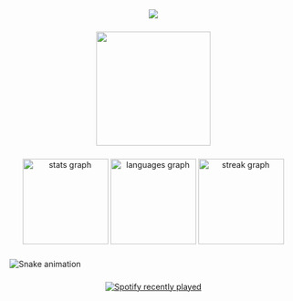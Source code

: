 <div align="center">
  <img src="https://profile-counter.glitch.me/dobromilstodulski/count.svg?"  />
</div>

###

<div align="center">
  <img height="200" src="https://i.gifer.com/7R7g.gif"  />
</div>

###

<div align="center">
  <img src="https://github-readme-stats.vercel.app/api?username=dobromilstodulski&hide_title=false&hide_rank=false&show_icons=true&include_all_commits=true&count_private=true&disable_animations=false&theme=dracula&locale=en&hide_border=false&order=1" height="150" alt="stats graph"  />
  <img src="https://github-readme-stats.vercel.app/api/top-langs?username=dobromilstodulski&locale=en&hide_title=false&layout=compact&card_width=320&langs_count=5&theme=dracula&hide_border=false&order=2" height="150" alt="languages graph"  />
  <img src="https://streak-stats.demolab.com?user=dobromilstodulski&locale=en&mode=daily&theme=dracula&hide_border=false&border_radius=5&order=3" height="150" alt="streak graph"  />
</div>

###

<img src="https://raw.githubusercontent.com/dobromilstodulski/dobromilstodulski/output/snake.svg" alt="Snake animation" />

###

<div align="center">
  <a href="https://open.spotify.com/user/1159729445">
    <img src="https://spotify-recently-played-readme.vercel.app/api?count=5&unique=false" alt="Spotify recently played"  />
  </a>
</div>

###
